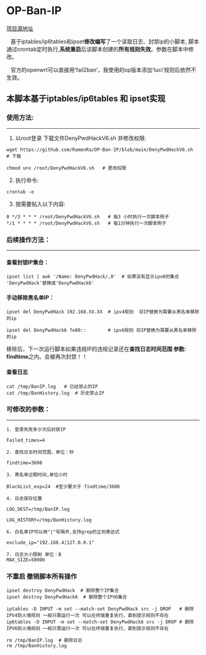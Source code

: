 # OP-Ban-IP
[项目源地址](https://github.com/vimers01/deny-ssh-password-attack)

&ensp; 基于iptables/ip6tables和ipset**修改编写**了一个读取日志、封禁ip的小脚本, 脚本通过crontab定时执行,**系统重启**后该脚本创建的**所有规则失效**。参数在脚本中修改。

&ensp; 官方的openwrt可以直接用‘fail2ban’，我使用的op版本添加‘luci’规则后依然不生效。
## 本脚本基于iptables/ip6tables 和 ipset实现
### 使用方法:
***

1. 以root登录 下载文件DenyPwdHackV6.sh 并修改权限:
```
wget https://github.com/RamenRa/OP-Ban-IP/blob/main/DenyPwdHackV6.sh  # 下载

chmod u+x /root/DenyPwdHackV6.sh   # 更改权限
```

2. 执行命令: 
```
crontab -e
```

3. 按需要贴入以下内容: 
```
0 */3 * * * /root/DenyPwdHackV6.sh   # 每3 小时执行一次脚本例子
*/1 * * * * /root/DenyPwdHackV6.sh   # 每1分钟执行一次脚本例子
```

### 后续操作方法：
***
#### 查看封锁IP集合：
```
ipset list | awk '/Name: DenyPwdHack/,0'  # 如果没有显示ipv6的集合 'DenyPwdHack'替换成'DenyPwdHack6'
```
#### 手动移除黑名单IP：
```
ipset del DenyPwdHack 192.168.XX.XX  # ipv4规则  将IP替换为需要从黑名单移除的ip 

ipset del DenyPwdHack6 fe80::        # ipv6规则 将IP替换为需要从黑名单移除的ip
```
移除后，下一次运行脚本如果违规IP的违规记录还在**查找日志时间范围 参数: findtime**之内。会被再次封禁！！

#### 查看日志
```
cat /tmp/BanIP.log   # 已经禁止的IP
cat /tmp/BanHistory.log  # 历史禁止IP

```

### 可修改的参数：
***
```
1. 登录失败多少次后封锁IP

Failed_times=4

2. 查找日志时间范围，单位：秒
   
findtime=3600

3. 黑名单过期时间,单位小时
   
BlackList_exp=24  #至少要大于 findtime/3600

4. 日志保存位置
 
LOG_DEST=/tmp/BanIP.log
   
LOG_HISTORY=/tmp/BanHistory.log

6. 白名单IP可以用"|"号隔开,支持grep的正则表达式
 
exclude_ip="192.168.4|127.0.0.1"

7. 日志大小限制 单位：B
MAX_SIZE=50000
```


### 不重启 撤销脚本所有操作
```
ipset destroy DenyPwdHack  # 删除整个IP集合
ipset destroy DenyPwdHack6  # 删除整个IPV6集合

iptables -D INPUT -m set --match-set DenyPwdHack src -j DROP   # 删除IPV4防火墙规则 一般只需运行一次 可以在终端重复执行，直到提示规则不存在 
ip6tables -D INPUT -m set --match-set DenyPwdHack6 src -j DROP # 删除IPV6防火墙规则 一般只需运行一次 可以在终端重复执行，直到提示规则不存在

rm /tmp/BanIP.log  # 删除日志
rm /tmp/BanHistory.log

```
